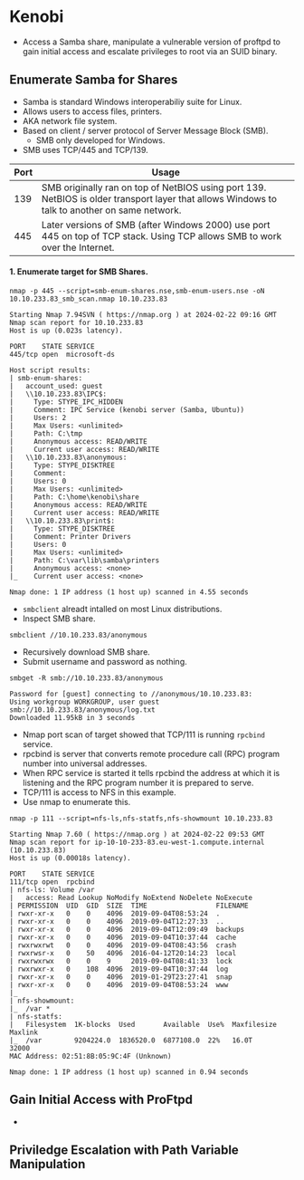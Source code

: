 # Kenobi
* Access a Samba share, manipulate a vulnerable version of proftpd to gain initial access and escalate privileges to root via an SUID binary.
## Enumerate Samba for Shares
* Samba is standard Windows interoperabiliy suite for Linux.
* Allows users to access files, printers.
* AKA network file system.
* Based on client / server protocol of Server Message Block (SMB).
  * SMB only developed for Windows.
* SMB uses TCP/445 and TCP/139.

| Port | Usage
| --- | ---
| 139 | SMB originally ran on top of NetBIOS using port 139. NetBIOS is older transport layer that allows Windows to talk to another on same network.
| 445 | Later versions of SMB (after Windows 2000) use port 445 on top of TCP stack. Using TCP allows SMB to work over the Internet.

#### 1. Enumerate target for SMB Shares.
```
nmap -p 445 --script=smb-enum-shares.nse,smb-enum-users.nse -oN 10.10.233.83_smb_scan.nmap 10.10.233.83

Starting Nmap 7.94SVN ( https://nmap.org ) at 2024-02-22 09:16 GMT
Nmap scan report for 10.10.233.83
Host is up (0.023s latency).

PORT    STATE SERVICE
445/tcp open  microsoft-ds

Host script results:
| smb-enum-shares: 
|   account_used: guest
|   \\10.10.233.83\IPC$: 
|     Type: STYPE_IPC_HIDDEN
|     Comment: IPC Service (kenobi server (Samba, Ubuntu))
|     Users: 2
|     Max Users: <unlimited>
|     Path: C:\tmp
|     Anonymous access: READ/WRITE
|     Current user access: READ/WRITE
|   \\10.10.233.83\anonymous: 
|     Type: STYPE_DISKTREE
|     Comment: 
|     Users: 0
|     Max Users: <unlimited>
|     Path: C:\home\kenobi\share
|     Anonymous access: READ/WRITE
|     Current user access: READ/WRITE
|   \\10.10.233.83\print$: 
|     Type: STYPE_DISKTREE
|     Comment: Printer Drivers
|     Users: 0
|     Max Users: <unlimited>
|     Path: C:\var\lib\samba\printers
|     Anonymous access: <none>
|_    Current user access: <none>

Nmap done: 1 IP address (1 host up) scanned in 4.55 seconds
```
* `smbclient` alreadt intalled on most Linux distributions.
* Inspect SMB share.
```
smbclient //10.10.233.83/anonymous
```
* Recursively download SMB share.
* Submit username and password as nothing.
```
smbget -R smb://10.10.233.83/anonymous

Password for [guest] connecting to //anonymous/10.10.233.83: 
Using workgroup WORKGROUP, user guest
smb://10.10.233.83/anonymous/log.txt                                            
Downloaded 11.95kB in 3 seconds
```
* Nmap port scan of target showed that TCP/111 is running `rpcbind` service.
* rpcbind is server that converts remote procedure call (RPC) program number into universal addresses.
* When RPC service is started it tells rpcbind the address at which it is listening and the RPC program number it is prepared to serve.
* TCP/111 is access to NFS in this example.
* Use nmap to enumerate this.
```
nmap -p 111 --script=nfs-ls,nfs-statfs,nfs-showmount 10.10.233.83

Starting Nmap 7.60 ( https://nmap.org ) at 2024-02-22 09:53 GMT
Nmap scan report for ip-10-10-233-83.eu-west-1.compute.internal (10.10.233.83)
Host is up (0.00018s latency).

PORT    STATE SERVICE
111/tcp open  rpcbind
| nfs-ls: Volume /var
|   access: Read Lookup NoModify NoExtend NoDelete NoExecute
| PERMISSION  UID  GID  SIZE  TIME                 FILENAME
| rwxr-xr-x   0    0    4096  2019-09-04T08:53:24  .
| rwxr-xr-x   0    0    4096  2019-09-04T12:27:33  ..
| rwxr-xr-x   0    0    4096  2019-09-04T12:09:49  backups
| rwxr-xr-x   0    0    4096  2019-09-04T10:37:44  cache
| rwxrwxrwt   0    0    4096  2019-09-04T08:43:56  crash
| rwxrwsr-x   0    50   4096  2016-04-12T20:14:23  local
| rwxrwxrwx   0    0    9     2019-09-04T08:41:33  lock
| rwxrwxr-x   0    108  4096  2019-09-04T10:37:44  log
| rwxr-xr-x   0    0    4096  2019-01-29T23:27:41  snap
| rwxr-xr-x   0    0    4096  2019-09-04T08:53:24  www
|_
| nfs-showmount: 
|_  /var *
| nfs-statfs: 
|   Filesystem  1K-blocks  Used       Available  Use%  Maxfilesize  Maxlink
|_  /var        9204224.0  1836520.0  6877108.0  22%   16.0T        32000
MAC Address: 02:51:8B:05:9C:4F (Unknown)

Nmap done: 1 IP address (1 host up) scanned in 0.94 seconds
```
## Gain Initial Access with ProFtpd
* 
## Priviledge Escalation with Path Variable Manipulation
